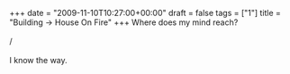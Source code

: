 +++
date = "2009-11-10T10:27:00+00:00"
draft = false
tags = ["1"]
title = "Building -> House On Fire"
+++
Where does my mind reach?<br/><br/>/<br/><br/>I know the way.<div class="blogger-post-footer"><img width='1' height='1' src='https://blogger.googleusercontent.com/tracker/5693059957647979680-2514656618736058292?l=cosmiccowbell.blogspot.com' alt='' /></div>
